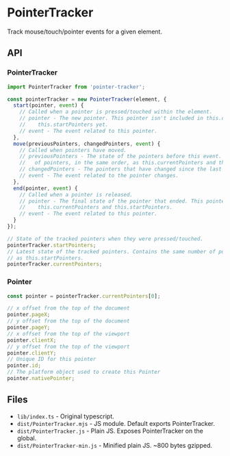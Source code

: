# PointerTracker

Track mouse/touch/pointer events for a given element.

## API

### PointerTracker

```js
import PointerTracker from 'pointer-tracker';

const pointerTracker = new PointerTracker(element, {
  start(pointer, event) {
    // Called when a pointer is pressed/touched within the element.
    // pointer - The new pointer. This pointer isn't included in this.currentPointers or
    //    this.startPointers yet.
    // event - The event related to this pointer.
  },
  move(previousPointers, changedPointers, event) {
    // Called when pointers have moved.
    // previousPointers - The state of the pointers before this event. This contains the same number
    //   of pointers, in the same order, as this.currentPointers and this.startPointers.
    // changedPointers - The pointers that have changed since the last move callback.
    // event - The event related to the pointer changes.
  },
  end(pointer, event) {
    // Called when a pointer is released.
    // pointer - The final state of the pointer that ended. This pointer is now absent from
    //    this.currentPointers and this.startPointers.
    // event - The event related to this pointer.
  }
});

// State of the tracked pointers when they were pressed/touched.
pointerTracker.startPointers;
// Latest state of the tracked pointers. Contains the same number of pointers, and in the same order
// as this.startPointers.
pointerTracker.currentPointers;
```

### Pointer

```js
const pointer = pointerTracker.currentPointers[0];

// x offset from the top of the document
pointer.pageX;
// y offset from the top of the document
pointer.pageY;
// x offset from the top of the viewport
pointer.clientX;
// y offset from the top of the viewport
pointer.clientY;
// Unique ID for this pointer
pointer.id;
// The platform object used to create this Pointer
pointer.nativePointer;
```

## Files

* `lib/index.ts` - Original typescript.
* `dist/PointerTracker.mjs` - JS module. Default exports PointerTracker.
* `dist/PointerTracker.js` - Plain JS. Exposes PointerTracker on the global.
* `dist/PointerTracker-min.js` - Minified plain JS. ~800 bytes gzipped.

